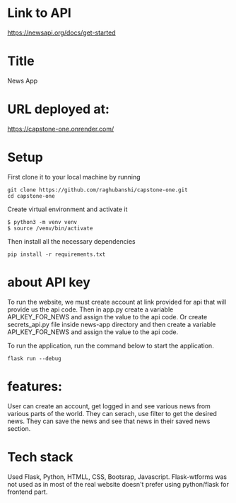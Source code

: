 # Link to API

https://newsapi.org/docs/get-started

# Title 
News App

# URL deployed at:
https://capstone-one.onrender.com/

# Setup

First clone it to your local machine by running
```
git clone https://github.com/raghubanshi/capstone-one.git
cd capstone-one
```

Create virtual environment and activate it
```
$ python3 -m venv venv
$ source /venv/bin/activate
```
Then install all the necessary dependencies
```
pip install -r requirements.txt
```
# about API key

To run the website, we must create account at link provided for api that will provide us the api code. Then in app.py create a variable 
API_KEY_FOR_NEWS and assign the value to the api code. Or create secrets_api.py file inside news-app directory and then create a variable API_KEY_FOR_NEWS and assign the value to the api code.

To run the application, run the command below to start the application.
```
flask run --debug
```

# features:

User can create an account, get logged in and see various news from various parts of the world. They can serach, use filter to get the desired news. They can save the news and see that news in their saved news section. 

# Tech stack

Used Flask, Python, HTMLL, CSS, Bootsrap, Javascript. Flask-wtforms was not used as in most of the real website doesn't prefer using python/flask for frontend part. 
